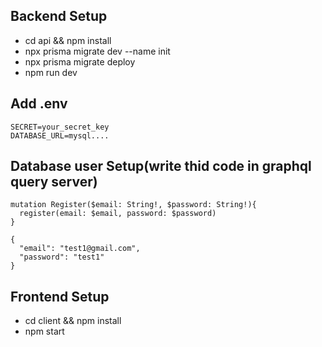 ## Backend Setup

- cd api && npm install
- npx prisma migrate dev --name init
- npx prisma migrate deploy
- npm run dev

## Add .env

```
SECRET=your_secret_key
DATABASE_URL=mysql....
```

## Database user Setup(write thid code in graphql query server)

```
mutation Register($email: String!, $password: String!){
  register(email: $email, password: $password)
}

{
  "email": "test1@gmail.com",
  "password": "test1"
}
```

## Frontend Setup

- cd client && npm install
- npm start
